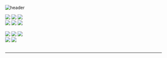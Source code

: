 ![header](https://capsule-render.vercel.app/api?type=waving&height=220&text=&desc=&descAlignY=52&descAlign=89&fontAlign=79&fontAlignY=30&color=gradient)

<a><img src="https://img.shields.io/badge/html5-E34F26?style=for-the-badge&logo=html5&logoColor=white"><a/>
<a><img src="https://img.shields.io/badge/css-1572B6?style=for-the-badge&logo=css3&logoColor=white"><a/>
<a><img src="https://img.shields.io/badge/javascript-F7DF1E?style=for-the-badge&logo=javascript&logoColor=black"><a/>
<br/>
<a><img src="https://img.shields.io/badge/vue.js-4FC08D?style=for-the-badge&logo=vue.js&logoColor=white"><a/>
<a><img src="https://img.shields.io/badge/react-61DAFB?style=for-the-badge&logo=react&logoColor=black"><a/>
<a><img src="https://img.shields.io/badge/TypeScript-3178C6?style=for-the-badge&logo=TypeScript&logoColor=white"/><a/>
<br/><br/>
<a><img src="https://img.shields.io/badge/java-007396?style=for-the-badge&logo=java&logoColor=white"><a/>
<a><img src="https://img.shields.io/badge/spring-6DB33F?style=for-the-badge&logo=spring&logoColor=white"><a/>
<a><img src="https://img.shields.io/badge/Node-339933?style=for-the-badge&logo=Node.js&logoColor=white"/><a/>
<br/>
<a><img src="https://img.shields.io/badge/Oracle-F80000?style=for-the-badge&logo=Oracle&logoColor=white"/><a/>
<a><img src="https://img.shields.io/badge/MySQL-4479A1?style=for-the-badge&logo=MySQL&logoColor=white"/><a/>
<br/><br/>

<hr/>
